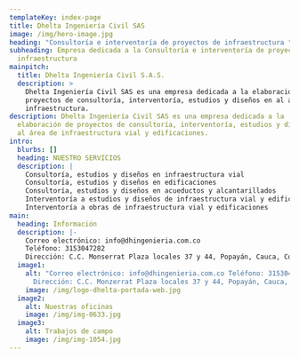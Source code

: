 ```yaml
---
templateKey: index-page
title: Dhelta Ingeniería Civil SAS
image: /img/hero-image.jpg
heading: "Consultoría e interventoría de proyectos de infraestructura "
subheading: Empresa dedicada a la Consultoría e interventoría de proyectos de
  infraestructura
mainpitch:
  title: Dhelta Ingeniería Civil S.A.S.
  description: >
    Dhelta Ingeniería Civil SAS es una empresa dedicada a la elaboración de
    proyectos de consultoría, interventoría, estudios y diseños en al área de
    infraestructura.
description: Dhelta Ingeniería Civil SAS es una empresa dedicada a la
  elaboración de proyectos de consultoría, interventoría, estudios y diseños en
  al área de infraestructura vial y edificaciones.
intro:
  blurbs: []
  heading: NUESTRO SERVICIOS
  description: |
    Consultoría, estudios y diseños en infraestructura vial 
    Consultoría, estudios y diseños en edificaciones
    Consultoría, estudios y diseños en acueductos y alcantarillados
    Interventoría a estudios y diseños de infraestructura vial y edificaciones
    Interventoría a obras de infraestructura vial y edificaciones
main:
  heading: Información
  description: |-
    Correo electrónico: info@dhingenieria.com.co
    Teléfono: 3153047282
    Dirección: C.C. Monserrat Plaza locales 37 y 44, Popayán, Cauca, Colombia
  image1:
    alt: "Correo electrónico: info@dhingenieria.com.co Teléfono: 3153047282
      Dirección: C.C. Monzerrat Plaza locales 37 y 44, Popayán, Cauca, Colombia"
    image: /img/logo-dhelta-portada-web.jpg
  image2:
    alt: Nuestras oficinas
    image: /img/img-0633.jpg
  image3:
    alt: Trabajos de campo
    image: /img/img-1054.jpg
---
```

